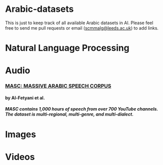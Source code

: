 # Arabic-datasets
This is just to keep track of all available Arabic datasets in AI. 
Please feel free to send me pull requests or email (scmmalg@leeds.ac.uk) to add links.

# Natural Language Processing 

# Audio 
### [MASC: MASSIVE ARABIC SPEECH CORPUS](https://ieee-dataport.org/open-access/masc-massive-arabic-speech-corpus)
#### by Al-Fetyani et al. 
##### MASC contains 1,000 hours of speech from over 700 YouTube channels. The dataset is multi-regional, multi-genre, and multi-dialect. 

# Images 

# Videos 
